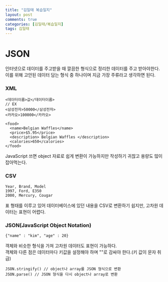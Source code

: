 ```yaml
---
title: "김일태 복습일지"
layout: post
comments: true
categories: [김일태/복습일지]
tags: 김일태
---
```


# JSON

인터넷으로 데이터를 주고받을 때 깔끔한 형식으로 정리한 데이터를 주고 받아야한다.<br/>
이를 위해 고안된 데이터 담는 형식 중 하나이며 지금 가장 주류라고 생각하면 된다.


### XML
```
<데이터이름>값</데이터이름>
// EX
<삼성전자>50000</삼성전자>
<카카오>100000</카카오>
```
```
<food>
  <name>Belgian Waffles</name>
  <price>$5.95</price>
  <description> Belgian Waffles </description>
  <calories>650</calories>
</food>
```
JavaScript 쓰면 object 자료로 쉽게 변환이 가능하지만 작성하기 귀찮고 용량도 많이 잡아먹는다.

### CSV
```
Year, Brand, Model
1997, Ford, E350
2000, Mercury, Cougar
```
표 형태를 이루고 있어 데이터베이스에 있던 내용을 CSV로 변환하기 쉽지만, 고차원 데이터는 표현이 어렵다.

### JSON(JavaScript Object Notation)
```
{"name" : "kim", "age" : 20}
```
객체와 비슷한 형식을 가져 고차원 데이터도 표현이 가능하다.<br/>
객체와 다른 점은 데이터마다 키값을 설정해야 하며 ""로 감싸야 한다.(키 값이 문자 취급)
```
JSON.stringify() // object나 array를 JSON 형식으로 변환
JSON.parse() // JSON 형식을 다시 object나 array로 변환
```
